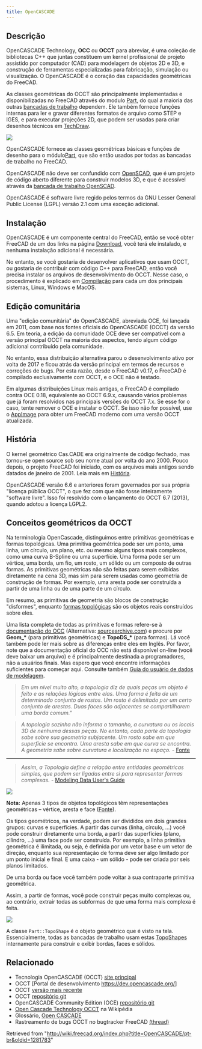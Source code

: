 ```yaml
---
title: OpenCASCADE
---
```

## Descrição

OpenCASCADE Technology, **OCC** ou **OCCT** para abreviar, é uma coleção de bibliotecas C++ que juntas constituem um kernel profissional de projeto assistido por computador (CAD) para modelagem de objetos 2D e 3D, e construção de ferramentas especializadas para fabricação, simulação ou visualização. O OpenCASCADE é o coração das capacidades geométricas do FreeCAD.

As classes geométricas do OCCT são principalmente implementadas e disponibilizadas no FreeCAD através do modulo [Part](/Part_Workbench/pt-br "Part Workbench/pt-br"), do qual a maioria das outras [bancadas de trabalho](/Workbenches/pt-br "Workbenches/pt-br") dependem. Ele também fornece funções internas para ler e gravar diferentes formatos de arquivo como STEP e IGES, e para executar projeções 2D, que podem ser usadas para criar desenhos técnicos em [TechDraw](/TechDraw_Workbench/pt-br "TechDraw Workbench/pt-br").

![](/images/Part_Workbench_relationships.svg)

OpenCASCADE fornece as classes geométricas básicas e funções de desenho para o módulo[Part](/Part_Workbench/pt-br "Part Workbench/pt-br"), que são então usados por todas as bancadas de trabalho no FreeCAD.

OpenCASCADE não deve ser confundido com [OpenSCAD](https://www.openscad.org/), que é um projeto de código aberto diferente para construir modelos 3D, e que é acessível através da [bancada de trabalho OpenSCAD](/OpenSCAD_Workbench/pt-br "OpenSCAD Workbench/pt-br").

OpenCASCADE é software livre regido pelos termos da GNU Lesser General Public License (LGPL) versão 2.1 com uma exceção adicional.

## Instalação

OpenCASCADE é um componente central do FreeCAD, então se você obter FreeCAD de um dos links na página [Download](/Download/pt-br "Download/pt-br"), você terá ele instalado, e nenhuma instalação adicional é necessária.

No entanto, se você gostaria de desenvolver aplicativos que usam OCCT, ou gostaria de contribuir com código C++ para FreeCAD, então você precisa instalar os arquivos de desenvolvimento do OCCT. Nesse caso, o procedimento é explicado em [Compilação](/Compiling/pt-br "Compiling/pt-br") para cada um dos principais sistemas, Linux, Windows e MacOS.

## Edição comunitária

Uma "edição comunitária" do OpenCASCADE, abreviada OCE, foi lançada em 2011, com base nos fontes oficiais do OpenCASCADE (OCCT) da versão 6.5. Em teoria, a edição da comunidade OCE deve ser compatível com a versão principal OCCT na maioria dos aspectos, tendo algum código adicional contribuído pela comunidade.

No entanto, essa distribuição alternativa parou o desenvolvimento ativo por volta de 2017 e ficou atrás da versão principal em termos de recursos e correções de bugs. Por esta razão, desde o FreeCAD v0.17, o FreeCAD é compilado exclusivamente com OCCT, e o OCE não é testado.

Em algumas distribuições Linux mais antigas, o FreeCAD é compilado contra OCE 0.18, equivalente ao OCCT 6.9.x, causando vários problemas que já foram resolvidos nas principais versões do OCCT 7.x. Se esse for o caso, tente remover o OCE e instalar o OCCT. Se isso não for possível, use o [AppImage](/AppImage/pt-br "AppImage/pt-br") para obter um FreeCAD moderno com uma versão OCCT atualizada.

## História

O kernel geométrico Cas.CADE era originalmente de código fechado, mas tornou-se open source sob seu nome atual por volta do ano 2000. Pouco depois, o projeto FreeCAD foi iniciado, com os arquivos mais antigos sendo datados de janeiro de 2001. Leia mais em [História](/History/pt-br "History/pt-br").

OpenCASCADE versão 6.6 e anteriores foram governados por sua própria "licença pública OCCT", o que fez com que não fosse inteiramente "software livre". Isso foi resolvido com o lançamento do OCCT 6.7 (2013), quando adotou a licença LGPL2.

## Conceitos geométricos da OCCT

Na terminologia OpenCascade, distinguimos entre primitivas geométricas e formas topológicas. Uma primitiva geométrica pode ser um ponto, uma linha, um círculo, um plano, etc. ou mesmo alguns tipos mais complexos, como uma curva B-Spline ou uma superfície. Uma forma pode ser um vértice, uma borda, um fio, um rosto, um sólido ou um composto de outras formas. As primitivas geométricas não são feitas para serem exibidas diretamente na cena 3D, mas sim para serem usadas como geometria de construção de formas. Por exemplo, uma aresta pode ser construída a partir de uma linha ou de uma parte de um círculo.

Em resumo, as primitivas de geometria são blocos de construção "disformes", enquanto [formas topológicas](/Part_TopoShape/pt-br "Part TopoShape/pt-br") são os objetos reais construídos sobre eles.

Uma lista completa de todas as primitivas e formas refere-se à [documentação do OCC](https://dev.opencascade.org/resources/documentation) (Alternativa: [sourcearchive.com](https://www.opencascade.com/doc/occt-7.4.0/refman/html/)) e procure por **Geom\_\*** (para primitivas geométricas) e **TopoDS\_\*** (para formas). Lá você também pode ler mais sobre as diferenças entre eles em Inglês. Por favor, note que a documentação oficial do OCC não está disponível on-line (você deve baixar um arquivo) e é principalmente destinada a programadores, não a usuários finais. Mas espero que você encontre informações suficientes para começar aqui. Consulte também [Guia do usuário de dados de modelagem](https://www.opencascade.com/doc/occt-7.0.0/overview/html/occt_user_guides__modeling_data.html).

> *Em um nível muito alto, a topologia diz de quais peças um objeto é feito e as relações lógicas entre elas. Uma forma é feita de um determinado conjunto de rostos. Um rosto é delimitado por um certo conjunto de arestas. Duas faces são adjacentes se compartilharem uma borda comum."*

> *A topologia sozinha não informa o tamanho, a curvatura ou os locais 3D de nenhuma dessas peças. No entanto, cada parte da topologia sabe sobre sua geometria subjacente. Um rosto sabe em que superfície se encontra. Uma aresta sabe em que curva se encontra. A geometria sabe sobre curvatura e localização no espaço.* - [Fonte](https://www.opencascade.com/content/geometry-and-topology)

---

> *Assim, a Topologia define a relação entre entidades geométricas simples, que podem ser ligadas entre si para representar formas complexas.* - [Modeling Data User's Guide](https://www.opencascade.com/doc/occt-7.0.0/overview/html/occt_user_guides__modeling_data.html)

![](/images/ClassTopoDS_Shape_inherit_graph.png)

**Nota:** Apenas 3 tipos de objetos topológicos têm representações geométricas – vértice, aresta e face ([Fonte](https://opencascade.blogspot.com/2009/02/topology-and-geometry-in-open-cascade.html)).

Os tipos geométricos, na verdade, podem ser divididos em dois grandes grupos: curvas e superfícies. A partir das curvas (linha, círculo, ...) você pode construir diretamente uma borda, a partir das superfícies (plano, cilindro, ...) uma face pode ser construída. Por exemplo, a linha primitiva geométrica é ilimitada, ou seja, é definida por um vetor base e um vetor de direção, enquanto sua representação de forma deve ser algo limitado por um ponto inicial e final. E uma caixa - um sólido - pode ser criada por seis planos limitados.

De uma borda ou face você também pode voltar à sua contraparte primitiva geométrica.

Assim, a partir de formas, você pode construir peças muito complexas ou, ao contrário, extrair todas as subformas de que uma forma mais complexa é feita.

![](/images/Part_TopoShape_relationships.svg)

A classe `Part::TopoShape` é o objeto geométrico que é visto na tela. Essencialmente, todas as bancadas de trabalho usam estas [TopoShapes](/Part_TopoShape/pt-br "Part TopoShape/pt-br") internamente para construir e exibir bordas, faces e sólidos.

## Relacionado

* Tecnologia OpenCASCADE (OCCT) [site principal](http://www.opencascade.com)
* OCCT [Portal de desenvolvimento <https://dev.opencascade.org/>]
* OCCT [versão mais recente](https://www.opencascade.com/content/latest-release)
* OCCT [repositório git](https://git.dev.opencascade.org/gitweb/?p=occt.git)
* OpenCASCADE Community Edition (OCE) [repositório git](https://github.com/tpaviot/oce)
* [Open Cascade Technology OCCT](http://en.wikipedia.org/wiki/Open_Cascade_Technology) na Wikipédia
* Glossário, [Open CASCADE](/Glossary/pt-br#Open_CASCADE "Glossary/pt-br")
* Rastreamento de bugs OCCT no bugtracker FreeCAD [(thread)](https://forum.freecadweb.org/viewtopic.php?f=10&t=20264)

Retrieved from "<http://wiki.freecad.org/index.php?title=OpenCASCADE/pt-br&oldid=1281783>"